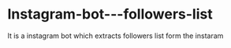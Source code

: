 # Instagram-bot---followers-list
It is a instagram bot which extracts followers list form the instaram
